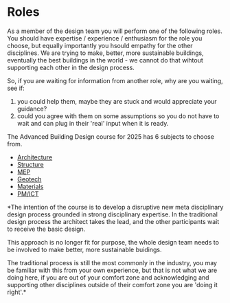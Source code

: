 # Roles

As a member of the design team you will perform one of the following roles. You should have expertise / experience / enthusiasm for the role you choose, but equally importantly you hsould empathy for the other disciplines. We are trying to make, better, more sustainable buildings, eventually the best buildings in the world - we cannot do that wihtout supporting each other in the design process.

So, if you are waiting for information from another role, why are you waiting, see if:

1. you could help them, maybe they are stuck and would appreciate your guidance?
2. could you agree with them on some assumptions so you do not have to wait and can plug in their 'real' input when it is ready.

The Advanced Building Design course for 2025 has 6 subjects to choose from.

* [Architecture](/41936/Roles/Architecture)
* [Structure](/41936/Roles/Structure)
* [MEP](/41936/Roles/MEP)
* [Geotech](/41936/Roles/Geotech)
* [Materials](/41936/Roles/Materials)
* [PM/ICT](/41936/Roles/PM-ICT)

*The intention of the course is to develop a disruptive new meta disciplinary design process grounded in strong disciplinary expertise. In the traditional design process the architect takes the lead, and the other participants
wait to receive the basic design. 

This approach is no longer fit for purpose, the whole design team needs to be involved to make better, more sustainable buidings.

The traditional process is still the most commonly in the industry, you may be familiar with this from your own experience, but that is not what we are doing here, if you are out of your comfort zone and acknowledging and supporting other disciplines outside of their comfort zone you are 'doing it right'.*

<!-- 2025 

arch
 space allocation
 facade design
 building form
mep
 comfort and energt use
structure
 structural safety
materials
 guidance on materials to other subjects
 dgnb lite reporting
pm
 costs
 schedule
 it/ bio confirmance


--->
